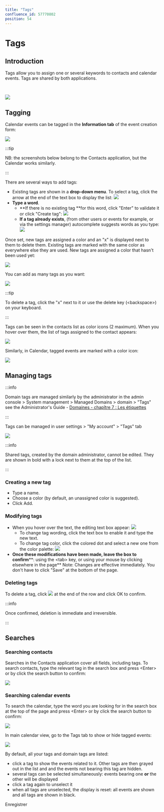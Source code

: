 ```yaml
---
title: "Tags"
confluence_id: 57770802
position: 54
---
```

# Tags


## Introduction

Tags allow you to assign one or several keywords to contacts and calendar events. Tags are shared by both applications.

 


![](../attachments/57770802/57770811.png)

## Tagging

Calendar events can be tagged in the **Information tab** of the event creation form:

![](../attachments/57770802/57770810.png)


:::tip

NB: the screenshots below belong to the Contacts application, but the Calendar works similarly.

:::

There are several ways to add tags:

- Existing tags are shown in a **drop-down menu**. To select a tag, click the arrow at the end of the text box to display the list: ![](../attachments/57770802/57770807.png)
- **Type a word**.
    - **If there is no existing tag **for this word, click "Enter" to validate it or click "Create tag": ![](../attachments/57770802/57770806.png)
    - **If a tag already exists**, (from other users or events for example, or via the settings manager) autocomplete suggests words as you type: ![](../attachments/57770802/57770805.png)


Once set, new tags are assigned a color and an "x" is displayed next to them to delete them. Existing tags are marked with the same color as everywhere else they are used. New tags are assigned a color that hasn't been used yet:

![](../attachments/57770802/57770809.png)

You can add as many tags as you want:

![](../attachments/57770802/57770808.png)


:::tip

To delete a tag, click the "x" next to it or use the delete key (&lt;backspace>) on your keyboard.

:::

Tags can be seen in the contacts list as color icons (2 maximum). When you hover over them, the list of tags assigned to the contact appears:

![](../attachments/57770802/57770823.png)

Similarly, in Calendar, tagged events are marked with a color icon:

![](../attachments/57770802/57770824.png)

## Managing tags


:::info

Domain tags are managed similarly by the administrator in the admin console > System management > Managed Domains > domain > "Tags"
see the Administrator's Guide - [Domaines - chapître 7 : Les étiquettes](/Guide_de_l_administrateur/Présentation_du_produit/Messagerie_multi_domaines/)

:::

Tags can be managed in user settings > "My account" > "Tags" tab

![](../attachments/57770802/57770804.png)


:::info

Shared tags, created by the domain administrator, cannot be edited. They are shown in bold with a lock next to them at the top of the list.

:::

### Creating a new tag 

- Type a name.
- Choose a color (by default, an unassigned color is suggested).
- Click Add. 


### Modifying tags 

- When you hover over the text, the editing text box appear: ![](../attachments/57770802/57770814.png) 
    - To change tag wording, click the text box to enable it and type the new text. 
    - To change tag color, click the colored dot and select a new one from the color palette: ![](../attachments/57770802/57770813.png)
- **Once these modifications have been made, leave the box to confirm****: using the &lt;tab> key, or using your mouse by clicking elsewhere in the page**
Note: Changes are effective immediately. You don't have to click "Save" at the bottom of the page.


### Deleting tags 

To delete a tag, click ![](../attachments/17203265/17203279.png) at the end of the row and click OK to confirm.


:::info

Once confirmed, deletion is immediate and irreversible.

:::

## Searches

### Searching contacts

Searches in the Contacts application cover all fields, including tags. To search contacts, type the relevant tag in the search box and press &lt;Enter> or by click the search button to confirm:

![](../attachments/57770802/57770846.png)

### Searching calendar events

To search the calendar, type the word you are looking for in the search box at the top of the page and press &lt;Enter> or by click the search button to confirm:

![](../attachments/57770802/57770842.png)

In main calendar view, go to the Tags tab to show or hide tagged events:

![](../attachments/57770802/57770803.png)

By default, all your tags and domain tags are listed:

- click a tag to show the events related to it. Other tags are then grayed out in the list and and the events not bearing this tag are hidden.
- several tags can be selected simultaneously: events bearing one **or** the other will be displayed
- click a tag again to unselect it 
- when all tags are unselected, the display is reset: all events are shown and all tags are shown in black.


Enregistrer

